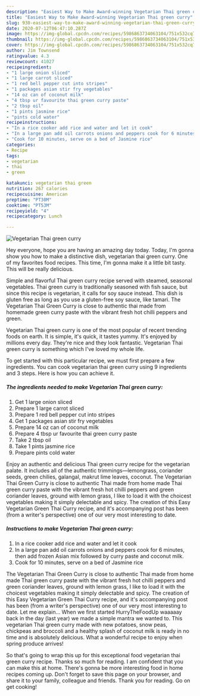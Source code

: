 ```yaml
---
description: "Easiest Way to Make Award-winning Vegetarian Thai green curry"
title: "Easiest Way to Make Award-winning Vegetarian Thai green curry"
slug: 930-easiest-way-to-make-award-winning-vegetarian-thai-green-curry
date: 2020-07-12T06:47:10.287Z
image: https://img-global.cpcdn.com/recipes/5986863734063104/751x532cq70/vegetarian-thai-green-curry-recipe-main-photo.jpg
thumbnail: https://img-global.cpcdn.com/recipes/5986863734063104/751x532cq70/vegetarian-thai-green-curry-recipe-main-photo.jpg
cover: https://img-global.cpcdn.com/recipes/5986863734063104/751x532cq70/vegetarian-thai-green-curry-recipe-main-photo.jpg
author: Jim Townsend
ratingvalue: 4.3
reviewcount: 41027
recipeingredient:
- "1 large onion sliced"
- "1 large carrot sliced"
- "1 red bell pepper cut into stripes"
- "1 packages asian stir fry vegetables"
- "14 oz can of coconut milk"
- "4 tbsp ur favourite thai green curry paste"
- "2 tbsp oil"
- "1 pints jasmine rice"
- "pints cold water"
recipeinstructions:
- "In a rice cooker add rice and water and let it cook"
- "In a large pan add oil carrots onions and peppers cook for 6 minutes, then add frozen Asian mix followed by curry paste and coconut milk."
- "Cook for 10 minutes, serve on a bed of Jasmine rice"
categories:
- Recipe
tags:
- vegetarian
- thai
- green

katakunci: vegetarian thai green 
nutrition: 267 calories
recipecuisine: American
preptime: "PT30M"
cooktime: "PT53M"
recipeyield: "4"
recipecategory: Lunch

---
```



![Vegetarian Thai green curry](https://img-global.cpcdn.com/recipes/5986863734063104/751x532cq70/vegetarian-thai-green-curry-recipe-main-photo.jpg)

Hey everyone, hope you are having an amazing day today. Today, I'm gonna show you how to make a distinctive dish, vegetarian thai green curry. One of my favorites food recipes. This time, I'm gonna make it a little bit tasty. This will be really delicious.

Simple and flavorful Thai green curry recipe served with steamed, seasonal vegetables. Thai green curry is traditionally seasoned with fish sauce, but since this recipe is vegetarian, it calls for soy sauce instead. This dish is gluten free as long as you use a gluten-free soy sauce, like tamari. The Vegetarian Thai Green Curry is close to authentic thai made from homemade green curry paste with the vibrant fresh hot chilli peppers and green.

Vegetarian Thai green curry is one of the most popular of recent trending foods on earth. It is simple, it's quick, it tastes yummy. It's enjoyed by millions every day. They're nice and they look fantastic. Vegetarian Thai green curry is something which I've loved my whole life.


To get started with this particular recipe, we must first prepare a few ingredients. You can cook vegetarian thai green curry using 9 ingredients and 3 steps. Here is how you can achieve it.

<!--inarticleads1-->

##### The ingredients needed to make Vegetarian Thai green curry:

1. Get 1 large onion sliced
1. Prepare 1 large carrot sliced
1. Prepare 1 red bell pepper cut into stripes
1. Get 1 packages asian stir fry vegetables
1. Prepare 14 oz can of coconut milk
1. Prepare 4 tbsp ur favourite thai green curry paste
1. Take 2 tbsp oil
1. Take 1 pints jasmine rice
1. Prepare pints cold water


Enjoy an authentic and delicious Thai green curry recipe for the vegetarian palate. It includes all of the authentic trimmings—lemongrass, coriander seeds, green chilies, galangal, makrut lime leaves, coconut. The Vegetarian Thai Green Curry is close to authentic Thai made from home made Thai green curry paste with the vibrant fresh hot chilli peppers and green coriander leaves, ground with lemon grass, I like to load it with the choicest vegetables making it simply delectable and spicy. The creation of this Easy Vegetarian Green Thai Curry recipe, and it&#39;s accompanying post has been (from a writer&#39;s perspective) one of our very most interesting to date. 

<!--inarticleads2-->

##### Instructions to make Vegetarian Thai green curry:

1. In a rice cooker add rice and water and let it cook
1. In a large pan add oil carrots onions and peppers cook for 6 minutes, then add frozen Asian mix followed by curry paste and coconut milk.
1. Cook for 10 minutes, serve on a bed of Jasmine rice


The Vegetarian Thai Green Curry is close to authentic Thai made from home made Thai green curry paste with the vibrant fresh hot chilli peppers and green coriander leaves, ground with lemon grass, I like to load it with the choicest vegetables making it simply delectable and spicy. The creation of this Easy Vegetarian Green Thai Curry recipe, and it&#39;s accompanying post has been (from a writer&#39;s perspective) one of our very most interesting to date. Let me explain… When we first started HurryTheFoodUp waaaaay back in the day (last year) we made a simple mantra we wanted to. This vegetarian Thai green curry made with new potatoes, snow peas, chickpeas and broccoli and a healthy splash of coconut milk is ready in no time and is absolutely delicious. What a wonderful recipe to enjoy when spring produce arrives! 

So that's going to wrap this up for this exceptional food vegetarian thai green curry recipe. Thanks so much for reading. I am confident that you can make this at home. There's gonna be more interesting food in home recipes coming up. Don't forget to save this page on your browser, and share it to your family, colleague and friends. Thank you for reading. Go on get cooking!
